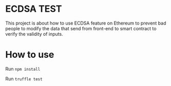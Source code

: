 # ECDSA TEST

This project is about how to use ECDSA feature on Ethereum to prevent bad people to modify the data that send from front-end to smart contract to verify the validity of inputs.

# How to use

Run `npm install`

Run `truffle test`

